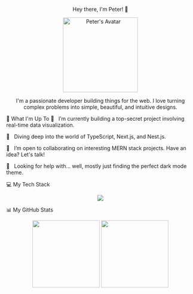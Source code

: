 <div align="center">

Hey there, I'm Peter! 👋

<img src="https://github.com/user-attachments/assets/6aff54bd-333e-46d8-a4cb-55a9ea80f28e" height="200" alt="Peter's Avatar"/>

<p>I'm a passionate developer building things for the web. I love turning complex problems into simple, beautiful, and intuitive designs.</p>

</div>

🚀 What I'm Up To
🔭   I’m currently building a top-secret project involving real-time data visualization.

🌱   Diving deep into the world of TypeScript, Next.js, and Nest.js.

👯   I’m open to collaborating on interesting MERN stack projects. Have an idea? Let's talk!

🤔   Looking for help with... well, mostly just finding the perfect dark mode theme.

💻 My Tech Stack
<p align="center">
<img src="https://skillicons.dev/icons?i=js,ts,react,nextjs,nodejs,express,mongodb,tailwind,figma,git" />
</p>

📊 My GitHub Stats
<p align="center">
<img height="180em" src="https://github-readme-stats.vercel.app/api?username=Fridrex&show_icons=true&theme=dracula&include_all_commits=true&count_private=true"/>
<img height="180em" src="https://github-readme-stats.vercel.app/api/top-langs/?username=Fridrex&layout=compact&langs_count=8&theme=dracula"/>
</p>
